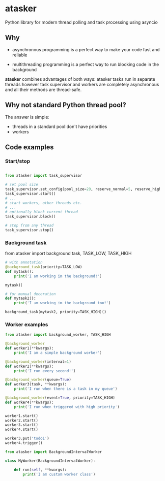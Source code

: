 # atasker
Python library for modern thread polling and task processing using asyncio

## Why

* asynchronous programming is a perfect way to make your code fast and reliable

* multithreading programming is a perfect way to run blocking code in the
  background

**atasker** combines advantages of both ways: atasker tasks run in separate
threads however task supervisor and workers are completely asynchronous and all
their methods are thread-safe.

## Why not standard Python thread pool?

The answer is simple:

* threads in a standard pool don't have priorities
* workers

## Code examples

### Start/stop

```python

from atasker import task_supervisor

# set pool size
task_supervisor.set_config(pool_size=20, reserve_normal=5, reserve_high=5)
task_supervisor.start()
# ...
# start workers, other threads etc.
# ...
# optionally block current thread
task_supervisor.block()

# stop from any thread
task_supervisor.stop()
```

### Background task

from atasker import background task, TASK_LOW, TASK_HIGH

```python
# with annotation
@background_task(priority=TASK_LOW)
def mytask():
    print('I am working in the background!')

mytask()

# for manual decoration
def mytask2():
    print('I am working in the background too!')

background_task(mytask2, priority=TASK_HIGH)()
```

### Worker examples

```python
from atasker import background_worker, TASK_HIGH

@background_worker
def worker1(**kwargs):
    print('I am a simple background worker')

@background_worker(interval=1)
def worker2(**kwargs):
    print('I run every second!')

@background_worker(queue=True)
def worker3(task, **kwargs):
    print('I run when there is a task in my queue')

@background_worker(event=True, priority=TASK_HIGH)
def worker4(**kwargs):
    print('I run when triggered with high priority')

worker1.start()
worker2.start()
worker3.start()
worker4.start()

worker3.put('todo1')
worker4.trigger()

from atasker import BackgroundIntervalWorker

class MyWorker(BackgroundIntervalWorker):

    def run(self, **kwargs):
        print('I am custom worker class')
```
